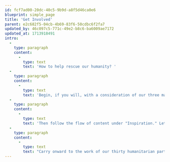 ```yaml
---
id: fcf7ad00-20dc-40c5-9b9d-a8f5d46ca0e6
blueprint: simple_page
title: 'Get Involved'
parent: e2c682f5-04cb-4b69-83f6-50cdbc6f2fa7
updated_by: 46c097c5-771c-49e2-b8c6-ba6009ae7172
updated_at: 1713918491
intro:
  -
    type: paragraph
    content:
      -
        type: text
        text: 'How to help rescue our humanity? '
  -
    type: paragraph
    content:
      -
        type: text
        text: 'Begin, if you will, with a consideration of our three major challenges: ending war, solving climate change, and saving democracy. '
  -
    type: paragraph
    content:
      -
        type: text
        text: 'Then follow the flow of content under "Inspiration." Let it invite you along the surprising and intriguing horizons of positive change, introduce leaders, artists, scientists, educators, and changemakers whose legacies and lives courageously and creatively enlighten the way forward.  '
  -
    type: paragraph
    content:
      -
        type: text
        text: "Carry onward to the work of our thirty humanitarian partners, finding yourself considering the challenges and successes of these major non-profits who toil in the trenches of necessary change. Consider too their volunteer opportunities. Not least, where and how to make a donation (either directly on our partners' sites or with the ease of an aggregate donation here on www.humanity.org)."
---
```

